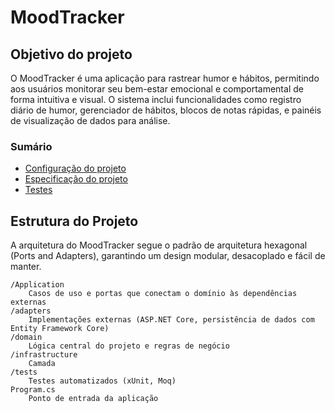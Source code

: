 # MoodTracker

## Objetivo do projeto

O MoodTracker é uma aplicação para rastrear humor e hábitos, permitindo aos usuários monitorar seu bem-estar emocional e comportamental de forma intuitiva e visual. O sistema inclui funcionalidades como registro diário de humor, gerenciador de hábitos, blocos de notas rápidas, e painéis de visualização de dados para análise.
### Sumário

- [Configuração do projeto](./config.md)
- [Especificação do projeto](./specification.md)
- [Testes](./tests.md)

## Estrutura do Projeto

A arquitetura do MoodTracker segue o padrão de arquitetura hexagonal (Ports and Adapters), garantindo um design modular, desacoplado e fácil de manter.
```
/Application
    Casos de uso e portas que conectam o domínio às dependências externas
/adapters
    Implementações externas (ASP.NET Core, persistência de dados com Entity Framework Core)
/domain
    Lógica central do projeto e regras de negócio
/infrastructure
    Camada
/tests
    Testes automatizados (xUnit, Moq)
Program.cs
    Ponto de entrada da aplicação
```